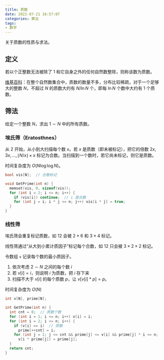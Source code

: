 ```yaml
---
title: 质数
date: 2022-07-21 16:57:07
categories: 算法
tags:
- 数学
---
```

关于质数的性质与求法。
<!--more-->
## 定义

若以个正整数无法被除了 $1$ 和它自身之外的任何自然数整除，则称该数为质数。

[维基百科](https://zh.wikipedia.org/wiki/%E7%B4%A0%E6%95%B0%E8%AE%A1%E6%95%B0%E5%87%BD%E6%95%B0)：在整个自然数集合中，质数的数量不多，分布比较稀疏，对于一个足够大的整数 $N$，不超过 $N$ 的质数大约有 $N / \ln N$ 个，即每 $\ln N$ 个数中大约有 $1$ 个质数。

## 筛法

给定一个整数 $N$，求出 $1 \sim N$ 中的所有质数。

### 埃氏筛（Eratosthnes）

从 $2$ 开始，从小到大扫描每个数 $x$。若 $x$ 是质数（即未被标记），把它的倍数 $2x, 3x, \dots, \lfloor N / x \rfloor \times x$ 标记为合数。当扫描到一个数时，若它尚未标记，则它是质数。

时间复杂度为 $O(N \log \log N)$。

```cpp
bool vis[N];  // 合数标记

void GetPrime(int n) {
  memset(vis, 0, sizeof(vis));
  for (int i = 2; i <= n; i++) {
    if (vis[i]) continue;  // i 是合数
    for (int j = i; i * j <= n; j++) vis[i * j] = true;
  }
}
```

### 线性筛

埃氏筛会重复标记质数，如 $12$ 会被 $2 \times 6$ 和 $3 \times 4$ 标记。

线性筛通过“从大到小累计质因子”标记每个合数，如 $12$ 只会被 $3 \times 2 \times 2$ 标记。

令数组 `v` 记录每个数的最小质因子。

1. 依次考虑 $2 \sim N$ 之间的每个数 $i$
2. 若 $v[i] = i$，则说明 $i$ 为质数，把 $i$ 存下来
3. 扫描不大于 $v[i]$ 的每个质数 $p$，让 $v[v[i] * p] = p$。

时间复杂度为 $O(N)$

```cpp
int v[N], prime[N];

int GetPrime(int n) {
  int cnt = 0;  // 质数个数
  for (int i = 1; i <= n; i++) v[i] = i;
  for (int i = 2; i <= n; i++) {
    if (v[i] == i)  // 质数
      prime[++cnt] = i;
    for (int j = 1; j <= cnt && prime[j] <= v[i] && prime[j] * i <= n; j++)
      v[i * prime[j]] = prime[j];
  }
  return cnt;
}
```